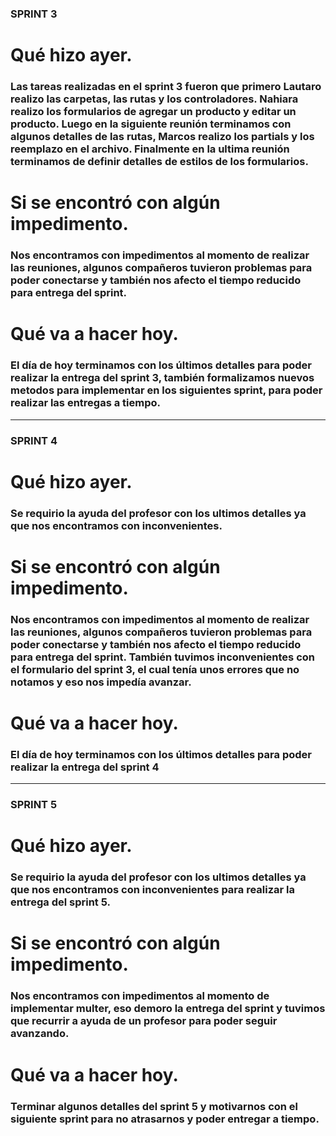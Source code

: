 ### SPRINT 3

# Qué hizo ayer.
### Las tareas realizadas en el sprint 3 fueron que primero Lautaro realizo las carpetas, las rutas y los controladores. Nahiara realizo los formularios de agregar un producto y editar un producto. Luego en la siguiente reunión terminamos con algunos detalles de las rutas, Marcos realizo los partials y los reemplazo en el archivo. Finalmente en la ultima reunión terminamos de definir detalles de estilos de los formularios.

# Si se encontró con algún impedimento.
### Nos encontramos con impedimentos al momento de realizar las reuniones, algunos compañeros tuvieron problemas para poder conectarse y también nos afecto el tiempo reducido para entrega del sprint. 

# Qué va a hacer hoy.
### El día de hoy terminamos con los últimos detalles para poder realizar la entrega del sprint 3, también formalizamos nuevos metodos para implementar en los siguientes sprint, para poder realizar las entregas a tiempo.

---

### SPRINT 4

# Qué hizo ayer.
### Se requirio la ayuda del profesor con los ultimos detalles ya que nos encontramos con inconvenientes.

# Si se encontró con algún impedimento.
### Nos encontramos con impedimentos al momento de realizar las reuniones, algunos compañeros tuvieron problemas para poder conectarse y también nos afecto el tiempo reducido para entrega del sprint. También tuvimos inconvenientes con el formulario del sprint 3, el cual tenía unos errores que no notamos y eso nos impedía avanzar.

# Qué va a hacer hoy.
### El día de hoy terminamos con los últimos detalles para poder realizar la entrega del sprint 4

---

### SPRINT 5

# Qué hizo ayer.
### Se requirio la ayuda del profesor con los ultimos detalles ya que nos encontramos con inconvenientes para realizar la entrega del sprint 5.

# Si se encontró con algún impedimento.
### Nos encontramos con impedimentos al momento de implementar multer, eso demoro la entrega del sprint y tuvimos que recurrir a ayuda de un profesor para poder seguir avanzando.

# Qué va a hacer hoy.
### Terminar algunos detalles del sprint 5 y motivarnos con el siguiente sprint para no atrasarnos y poder entregar a tiempo.